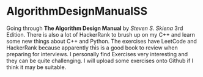 # AlgorithmDesignManualSS

Going through **The Algorithm Design Manual** by *Steven S. Skiena* 3rd Edition.  There is also a lot of HackerRank to brush up on my C++ and learn some new things about C++ and Python. The exercises have LeetCode and HackerRank because apparently this is a good book to review when preparing for interviews. I personally find Exercises very interesting and they can be quite challenging.  I will upload some exercises onto Github if I think it may be suitable. 
